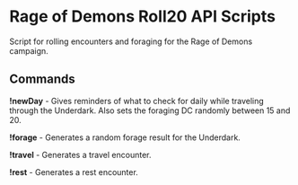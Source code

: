 # Rage of Demons Roll20 API Scripts
Script for rolling encounters and foraging for the Rage of Demons campaign.

## Commands
**!newDay** - Gives reminders of what to check for daily while traveling through the Underdark. Also sets the foraging DC randomly between 15 and 20.

**!forage** - Generates a random forage result for the Underdark.

**!travel** - Generates a travel encounter.

**!rest** - Generates a rest encounter.

